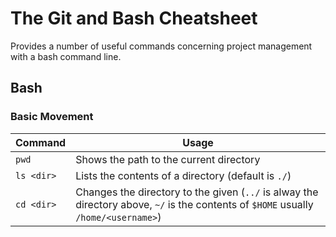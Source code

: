 # The Git and Bash Cheatsheet
Provides a number of useful commands concerning project management with a bash command line.

## Bash
### Basic Movement
Command | Usage
--------|--------
`pwd` | Shows the path to the current directory
`ls <dir>` | Lists the contents of a directory (default is `./`)
`cd <dir>` | Changes the directory to the given (`../` is alway the directory above,  `~/` is the contents of `$HOME` usually `/home/<username>`)
